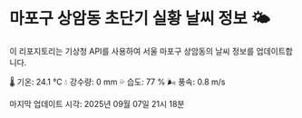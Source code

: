 
# 마포구 상암동 초단기 실황 날씨 정보 🌤️

이 리포지토리는 기상청 API를 사용하여 서울 마포구 상암동의 날씨 정보를 업데이트합니다. 

🌡️ 기온: 24.1 ℃
💧 강수량: 0 mm
💦 습도: 77 %
🌬️ 풍속: 0.8 m/s

마지막 업데이트 시각: 2025년 09월 07일 21시 18분    
